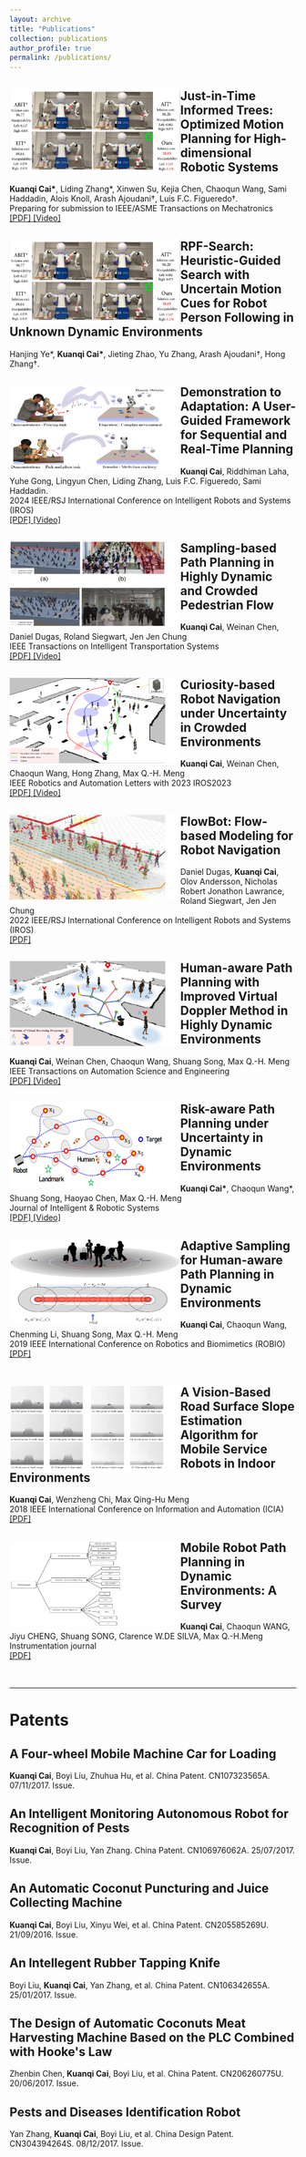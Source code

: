 ```yaml
---
layout: archive
title: "Publications"
collection: publications
author_profile: true
permalink: /publications/
---
```


<div>
<img align="Left" src='/images/Tmech.png' width=300 height=150 />
<h2>Just-in-Time Informed Trees: Optimized Motion Planning for High-dimensional Robotic Systems</h2>
<b>Kuanqi Cai*</b>, Liding Zhang*, Xinwen Su, Kejia Chen, Chaoqun Wang, Sami Haddadin, Alois Knoll, Arash Ajoudani†, Luis F.C. Figueredo†.  <br />
Preparing for submission to IEEE/ASME Transactions on Mechatronics <br />
<u>[PDF] </u> <u><a href="https://www.youtube.com/watch?v=zlR0OFWSlPM">[Video]</a> </u> <br />
</div>


<div>
<img align="Left" src='/images/Tmech.png' width=300 height=150 />
<h2>RPF-Search: Heuristic-Guided Search with Uncertain Motion Cues for Robot Person Following in Unknown Dynamic Environments</h2>
Hanjing Ye*, <b>Kuanqi Cai*</b>, Jieting Zhao, Yu Zhang, Arash Ajoudani†, Hong Zhang†.  <br />
</div>


<div>
<img align="Left" src='/images/user-guidance.png' width=300 height=150 />
<h2>Demonstration to Adaptation: A User-Guided Framework for Sequential and Real-Time Planning</h2>
<b>Kuanqi Cai</b>, Riddhiman Laha, Yuhe Gong, Lingyun Chen, Liding Zhang, Luis F.C. Figueredo, Sami Haddadin.  <br />
2024 IEEE/RSJ International Conference on Intelligent Robots and Systems (IROS) <br />
<u>[PDF] </u> <u><a href="https://youtu.be/_nBD5tVjnCk">[Video]</a> </u> <br />
</div>

<div>
<img align="Left" src='/images/TITS.png' width=300 height=150 />
<h2>Sampling-based Path Planning in Highly Dynamic and Crowded Pedestrian Flow </h2>
<b>Kuanqi Cai</b>, Weinan Chen, Daniel Dugas, Roland Siegwart, Jen Jen Chung <br />
IEEE Transactions on Intelligent Transportation Systems <br />
<u><a href="https://ieeexplore.ieee.org/abstract/document/10184913">[PDF]</a> </u> <u><a href="https://youtu.be/X8rTFtFVXCc">[Video]</a> </u> <br />
</div>


<div>
<img align="Left" src="/images/RAL+IROS2023.png" width=300 height=150 /> 
<h2>Curiosity-based Robot Navigation under Uncertainty in Crowded Environments</h2>
<b>Kuanqi Cai</b>, Weinan Chen, Chaoqun Wang, Hong Zhang, Max Q.-H. Meng <br />
IEEE Robotics and Automation Letters with 2023 IROS2023 <br />
<u><a href="https://ieeexplore.ieee.org/document/9999328">[PDF]</a> </u>  <u><a href="https://www.youtube.com/watch?v=t83CQcAm9O4">[Video]</a> </u> <br />
</div>

<div>
<img align="Left" src="/images/IROS2022.png" width=300 height=150 /> 
<h2>FlowBot: Flow-based Modeling for Robot Navigation</h2>
Daniel Dugas, <b>Kuanqi Cai</b>, Olov Andersson, Nicholas Robert Jonathon Lawrance, Roland Siegwart, Jen Jen Chung <br />
2022 IEEE/RSJ International Conference on Intelligent Robots and Systems (IROS)<br />
<u><a href="https://ieeexplore.ieee.org/abstract/document/9981407">[PDF]</a> </u> <br />
</div>

<div>
<img align="Left" src="/images/TASE.png" width=300 height=150 /> 
<h2>Human-aware Path Planning with Improved Virtual Doppler Method in Highly Dynamic Environments</h2>
<b>Kuanqi Cai</b>, Weinan Chen, Chaoqun Wang, Shuang Song, Max Q.-H. Meng<br />
IEEE Transactions on Automation Science and Engineering<br />
<u><a href="https://ieeexplore.ieee.org/abstract/document/9779321">[PDF]</a> </u>  <u><a href="https://www.youtube.com/watch?v=Wd7KdSQZspQ">[Video]</a> </u> <br />
</div>

<div>
<img align="Left" src="/images/JINT.png" width=300 height=150 /> 
<h2>Risk-aware Path Planning under Uncertainty in Dynamic Environments</h2>
<b>Kuanqi Cai*</b>, Chaoqun Wang*, Shuang Song, Haoyao Chen,  Max Q.-H. Meng<br />
Journal of Intelligent & Robotic Systems <br />
<u><a href="https://link.springer.com/article/10.1007/s10846-021-01323-3">[PDF]</a> </u>  <u><a href="https://www.youtube.com/watch?v=0C2OgcO_TsU">[Video]</a> </u> <br />
</div>

<div>
<img align="Left" src="/images/ROBIO2019.png" width=300 height=150 /> 
<h2>Adaptive Sampling for Human-aware Path Planning in Dynamic Environments</h2>
<b>Kuanqi Cai</b>, Chaoqun Wang, Chenming Li, Shuang Song, Max Q.-H. Meng<br />
2019 IEEE International Conference on Robotics and Biomimetics (ROBIO) <br />
<u><a href="https://ieeexplore.ieee.org/document/8961811">[PDF]</a> </u> <br />
</div>

<br />
<div>
<img align="Left" src="/images/ICIA2018.png" width=300 height=150 /> 
<h2>A Vision-Based Road Surface Slope Estimation Algorithm for Mobile Service Robots in Indoor Environments</h2>
<b>Kuanqi Cai</b>, Wenzheng Chi, Max Qing-Hu Meng<br />
2018 IEEE International Conference on Information and Automation (ICIA) <br />
<u><a href="https://ieeexplore.ieee.org/document/8812460">[PDF]</a></u> <br />
</div>

<div>
<img align="Left" src="/images/IJ.png" width=300 height=150 /> 
<h2>Mobile Robot Path Planning in Dynamic Environments: A Survey</h2>
<b>Kuanqi Cai</b>, Chaoqun WANG, Jiyu CHENG, Shuang SONG, Clarence W.DE SILVA, Max Q.-H.Meng<br />
Instrumentation journal <br />
<u><a href="https://arxiv.org/ftp/arxiv/papers/2006/2006.14195.pdf">[PDF]</a></u> <br />
</div>


<br />
<br />

---

<h1>Patents</h1>

<h2>A Four-wheel Mobile Machine Car for Loading</h2>
<b>Kuanqi Cai</b>, Boyi Liu, Zhuhua Hu, et al. China Patent. CN107323565A. 07/11/2017. Issue.

<h2>An Intelligent Monitoring Autonomous Robot for Recognition of Pests</h2>
<b>Kuanqi Cai</b>, Boyi Liu, Yan Zhang. China Patent. CN106976062A. 25/07/2017. Issue.

<h2>An Automatic Coconut Puncturing and Juice Collecting Machine</h2>
<b>Kuanqi Cai</b>, Boyi Liu, Xinyu Wei, et al. China Patent. CN205585269U. 21/09/2016. Issue.

<h2>An Intellegent Rubber Tapping Knife</h2>
Boyi Liu, <b>Kuanqi Cai</b>, Yan Zhang, et al. China Patent. CN106342655A. 25/01/2017. Issue.

<h2>The Design of Automatic Coconuts Meat Harvesting Machine Based on the PLC Combined with Hooke's Law</h2>
Zhenbin Chen, <b>Kuanqi Cai</b>, Boyi Liu, et al. China Patent. CN206260775U. 20/06/2017. Issue.

<h2>Pests and Diseases Identification Robot</h2>
Yan Zhang, <b>Kuanqi Cai</b>, Boyi Liu, et al. China Design Patent. CN304394264S. 08/12/2017. Issue.
